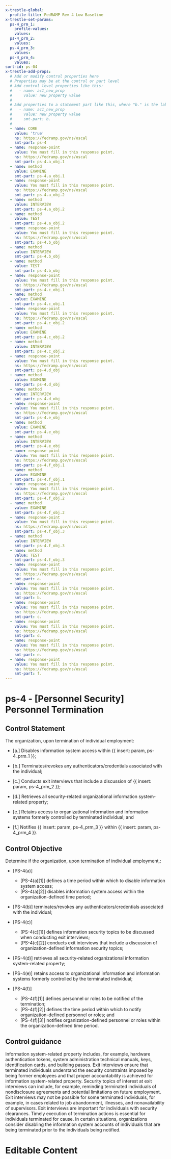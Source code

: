 ```yaml
---
x-trestle-global:
  profile-title: FedRAMP Rev 4 Low Baseline
x-trestle-set-params:
  ps-4_prm_1:
    profile-values:
    values:
  ps-4_prm_2:
    values:
  ps-4_prm_3:
    values:
  ps-4_prm_4:
    values:
sort-id: ps-04
x-trestle-add-props:
  # Add or modify control properties here
  # Properties may be at the control or part level
  # Add control level properties like this:
  #   - name: ac1_new_prop
  #     value: new property value
  #
  # Add properties to a statement part like this, where "b." is the label of the target statement part
  #   - name: ac1_new_prop
  #     value: new property value
  #     smt-part: b.
  #
  - name: CORE
    value: 'true'
    ns: https://fedramp.gov/ns/oscal
    smt-part: ps-4
  - name: response-point
    value: You must fill in this response point.
    ns: https://fedramp.gov/ns/oscal
    smt-part: ps-4.a_obj.1
  - name: method
    value: EXAMINE
    smt-part: ps-4.a_obj.1
  - name: response-point
    value: You must fill in this response point.
    ns: https://fedramp.gov/ns/oscal
    smt-part: ps-4.a_obj.2
  - name: method
    value: INTERVIEW
    smt-part: ps-4.a_obj.2
  - name: method
    value: TEST
    smt-part: ps-4.a_obj.2
  - name: response-point
    value: You must fill in this response point.
    ns: https://fedramp.gov/ns/oscal
    smt-part: ps-4.b_obj
  - name: method
    value: INTERVIEW
    smt-part: ps-4.b_obj
  - name: method
    value: TEST
    smt-part: ps-4.b_obj
  - name: response-point
    value: You must fill in this response point.
    ns: https://fedramp.gov/ns/oscal
    smt-part: ps-4.c_obj.1
  - name: method
    value: EXAMINE
    smt-part: ps-4.c_obj.1
  - name: response-point
    value: You must fill in this response point.
    ns: https://fedramp.gov/ns/oscal
    smt-part: ps-4.c_obj.2
  - name: method
    value: EXAMINE
    smt-part: ps-4.c_obj.2
  - name: method
    value: INTERVIEW
    smt-part: ps-4.c_obj.2
  - name: response-point
    value: You must fill in this response point.
    ns: https://fedramp.gov/ns/oscal
    smt-part: ps-4.d_obj
  - name: method
    value: EXAMINE
    smt-part: ps-4.d_obj
  - name: method
    value: INTERVIEW
    smt-part: ps-4.d_obj
  - name: response-point
    value: You must fill in this response point.
    ns: https://fedramp.gov/ns/oscal
    smt-part: ps-4.e_obj
  - name: method
    value: EXAMINE
    smt-part: ps-4.e_obj
  - name: method
    value: INTERVIEW
    smt-part: ps-4.e_obj
  - name: response-point
    value: You must fill in this response point.
    ns: https://fedramp.gov/ns/oscal
    smt-part: ps-4.f_obj.1
  - name: method
    value: EXAMINE
    smt-part: ps-4.f_obj.1
  - name: response-point
    value: You must fill in this response point.
    ns: https://fedramp.gov/ns/oscal
    smt-part: ps-4.f_obj.2
  - name: method
    value: EXAMINE
    smt-part: ps-4.f_obj.2
  - name: response-point
    value: You must fill in this response point.
    ns: https://fedramp.gov/ns/oscal
    smt-part: ps-4.f_obj.3
  - name: method
    value: INTERVIEW
    smt-part: ps-4.f_obj.3
  - name: method
    value: TEST
    smt-part: ps-4.f_obj.3
  - name: response-point
    value: You must fill in this response point.
    ns: https://fedramp.gov/ns/oscal
    smt-part: a.
  - name: response-point
    value: You must fill in this response point.
    ns: https://fedramp.gov/ns/oscal
    smt-part: b.
  - name: response-point
    value: You must fill in this response point.
    ns: https://fedramp.gov/ns/oscal
    smt-part: c.
  - name: response-point
    value: You must fill in this response point.
    ns: https://fedramp.gov/ns/oscal
    smt-part: d.
  - name: response-point
    value: You must fill in this response point.
    ns: https://fedramp.gov/ns/oscal
    smt-part: e.
  - name: response-point
    value: You must fill in this response point.
    ns: https://fedramp.gov/ns/oscal
    smt-part: f.
---
```


# ps-4 - \[Personnel Security\] Personnel Termination

## Control Statement

The organization, upon termination of individual employment:

- \[a.\] Disables information system access within {{ insert: param, ps-4_prm_1 }};

- \[b.\] Terminates/revokes any authenticators/credentials associated with the individual;

- \[c.\] Conducts exit interviews that include a discussion of {{ insert: param, ps-4_prm_2 }};

- \[d.\] Retrieves all security-related organizational information system-related property;

- \[e.\] Retains access to organizational information and information systems formerly controlled by terminated individual; and

- \[f.\] Notifies {{ insert: param, ps-4_prm_3 }} within {{ insert: param, ps-4_prm_4 }}.

## Control Objective

Determine if the organization, upon termination of individual employment,:

- \[PS-4(a)\]

  - \[PS-4(a)[1]\] defines a time period within which to disable information system access;
  - \[PS-4(a)[2]\] disables information system access within the organization-defined time period;

- \[PS-4(b)\] terminates/revokes any authenticators/credentials associated with the individual;

- \[PS-4(c)\]

  - \[PS-4(c)[1]\] defines information security topics to be discussed when conducting exit interviews;
  - \[PS-4(c)[2]\] conducts exit interviews that include a discussion of organization-defined information security topics;

- \[PS-4(d)\] retrieves all security-related organizational information system-related property;

- \[PS-4(e)\] retains access to organizational information and information systems formerly controlled by the terminated individual;

- \[PS-4(f)\]

  - \[PS-4(f)[1]\] defines personnel or roles to be notified of the termination;
  - \[PS-4(f)[2]\] defines the time period within which to notify organization-defined personnel or roles; and
  - \[PS-4(f)[3]\] notifies organization-defined personnel or roles within the organization-defined time period.

## Control guidance

Information system-related property includes, for example, hardware authentication tokens, system administration technical manuals, keys, identification cards, and building passes. Exit interviews ensure that terminated individuals understand the security constraints imposed by being former employees and that proper accountability is achieved for information system-related property. Security topics of interest at exit interviews can include, for example, reminding terminated individuals of nondisclosure agreements and potential limitations on future employment. Exit interviews may not be possible for some terminated individuals, for example, in cases related to job abandonment, illnesses, and nonavailability of supervisors. Exit interviews are important for individuals with security clearances. Timely execution of termination actions is essential for individuals terminated for cause. In certain situations, organizations consider disabling the information system accounts of individuals that are being terminated prior to the individuals being notified.

# Editable Content

<!-- Make additions and edits below -->
<!-- The above represents the contents of the control as received by the profile, prior to additions. -->
<!-- If the profile makes additions to the control, they will appear below. -->
<!-- The above markdown may not be edited but you may edit the content below, and/or introduce new additions to be made by the profile. -->
<!-- If there is a yaml header at the top, parameter values may be edited. Use --set-parameters to incorporate the changes during assembly. -->
<!-- The content here will then replace what is in the profile for this control, after running profile-assemble. -->
<!-- The added parts in the profile for this control are below.  You may edit them and/or add new ones. -->
<!-- Each addition must have a heading either of the form ## Control my_addition_name -->
<!-- or ## Part a. (where the a. refers to one of the control statement labels.) -->
<!-- "## Control" parts are new parts added after the statement part. -->
<!-- "## Part" parts are new parts added into the top-level statement part with that label. -->
<!-- Subparts may be added with nested hash levels of the form ### My Subpart Name -->
<!-- underneath the parent ## Control or ## Part being added -->
<!-- See https://ibm.github.io/compliance-trestle/tutorials/ssp_profile_catalog_authoring/ssp_profile_catalog_authoring for guidance. -->
